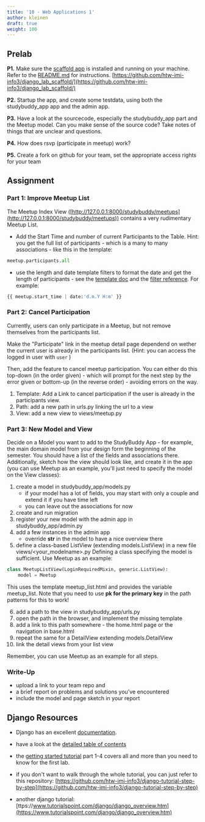 ```yaml
---
title: '10 - Web Applications 1'
author: kleinen
draft: true
weight: 100
---
```


## Prelab

**P1.**  Make sure the [scaffold app](https://github.com/htw-imi-info3/django_lab_scaffold/) is installed and running on your machine. Refer to the [README.md](https://github.com/htw-imi-info3/django_lab_scaffold/blob/main/README.md) for instructions. [https://github.com/htw-imi-info3/django_lab_scaffold/](https://github.com/htw-imi-info3/django_lab_scaffold/)

**P2.**  Startup the app, and create some testdata, using both the studybuddy_app app and the admin app.

**P3.**  Have a look at the sourcecode, especially the studybuddy_app part and the Meetup model. Can you make sense of the source code? Take notes of things that are unclear and questions.

**P4.**  How does rsvp (participate in meetup) work?

**P5.**  Create a fork on github for your team, set the appropriate access rights for your team

## Assignment

### Part 1: Improve Meetup List

The Meetup Index View ([http://127.0.0.1:8000/studybuddy/meetups](http://127.0.0.1:8000/studybuddy/meetups)) contains a very rudimentary Meetup List.
- Add the Start Time and number of current Participants to the Table. Hint: you get the full list of participants - which is a
many to many associations - like this in the template:

```python
meetup.participants.all
```

- use the length and date template filters to format the date and get the length of participants - see the [template doc](https://docs.djangoproject.com/en/4.2/topics/templates/#filters) and the [filter reference](https://docs.djangoproject.com/en/4.2/ref/templates/builtins/#ref-templates-builtins-filters). For example:

```python
{{ meetup.start_time | date:'d.m.Y H:m' }}
```


### Part 2: Cancel Participation

Currently, users can only participate in a Meetup, but not remove themselves from the participants list. 

Make the "Participate" link in the meetup detail page dependend on wether the current user is already in the participants list.
(Hint: you can access the logged in user with `user` )

Then, add the feature to cancel meetup participation. You can either do this top-down (in the order given) - which will prompt for the next step by the error given or bottom-up (in the 
reverse order) - avoiding errors on the way.

1. Template: Add a Link to cancel participation if the user is already in the participants view.
2. Path: add a new path in urls.py linking the url to a view
3. View: add a new view to views/meetup.py

### Part 3: New Model and View

Decide on a Model you want to add to the StudyBuddy App - for example, the main domain model from your design form the beginning
of the semester. You should have a list of the fields and associations there. Additionally, sketch how the view should look like, and create it in the app (you can use Meetup as an example, you'll just need to specify the model on the View classes):

1. create a model in studybuddy_app/models.py
    - if your model has a lot of fields, you may start with only a couple and extend it if you have time left
    - you can leave out the associations for now
2. create and run migration
3. register your new model with the admin app in studybuddy_app/admin.py
4. add a few instances in the admin app 
    - override __str__ in the model to have a nice overview there
5. define a class-based ListView (extending models.ListView) in a new file views/<your_modelname>.py
   Defining a class specifying the model is sufficient. Use Meetup as an example:

```python
class MeetupListView(LoginRequiredMixin, generic.ListView):
    model = Meetup
```
   This uses the template meetup_list.html and provides the variable meetup_list. 
   Note that you need to use **pk for the primary key** in the path patterns for this to work!

6. add a path to the view in studybuddy_app/urls.py
7. open the path in the browser, and implement the missing template
8. add a link to this path somewhere - the home.html page or the navigation in base.html
9. repeat the same for a DetailView extending models.DetailView
10. link the detail views from your list view

Remember, you can use Meetup as an example for all steps.

### Write-Up

- upload a link to your team repo and
- a brief report on problems and solutions you've encountered
- include the model and page sketch in your report


## Django Resources

- Django has an excellent [documentation](https://docs.djangoproject.com/en/4.2/).

- have a look at the [detailed table of contents](https://docs.djangoproject.com/en/4.2/contents/)

- the [getting started tutorial](https://docs.djangoproject.com/en/4.2/intro/) part 1-4 covers all and more than you need to know for the first lab.

- if you don't want to walk through the whole tutorial, you can just refer to this repository: [https://github.com/htw-imi-info3/django-tutorial-step-by-step](https://github.com/htw-imi-info3/django-tutorial-step-by-step)

- another django tutorial: [ttps://www.tutorialspoint.com/django/django_overview.htm](https://www.tutorialspoint.com/django/django_overview.htm)


